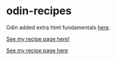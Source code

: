 # odin-recipes
Odin added extra html fundamentals <a href="https://www.theodinproject.com/paths/foundations/courses/foundations/lessons/recipes" rel="_blank">here</a>. 

<a href="https://TYLPHE.github.io/odin-recipes/index.html" rel="_blank">See my recipe page here!</a>

[See my recipe page here](https://TYLPHE.github.io/odin-recipes/index.html)
